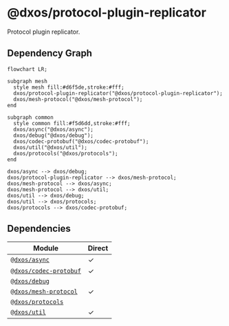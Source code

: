 # @dxos/protocol-plugin-replicator

Protocol plugin replicator.
## Dependency Graph
```mermaid
flowchart LR;

subgraph mesh
  style mesh fill:#d6f5de,stroke:#fff;
  dxos/protocol-plugin-replicator("@dxos/protocol-plugin-replicator");
  dxos/mesh-protocol("@dxos/mesh-protocol");
end

subgraph common
  style common fill:#f5d6dd,stroke:#fff;
  dxos/async("@dxos/async");
  dxos/debug("@dxos/debug");
  dxos/codec-protobuf("@dxos/codec-protobuf");
  dxos/util("@dxos/util");
  dxos/protocols("@dxos/protocols");
end

dxos/async --> dxos/debug;
dxos/protocol-plugin-replicator --> dxos/mesh-protocol;
dxos/mesh-protocol --> dxos/async;
dxos/mesh-protocol --> dxos/util;
dxos/util --> dxos/debug;
dxos/util --> dxos/protocols;
dxos/protocols --> dxos/codec-protobuf;
```
## Dependencies
| Module | Direct |
|---|---|
| [`@dxos/async`](../../../common/async/docs/README.md) | &check; |
| [`@dxos/codec-protobuf`](../../../common/codec-protobuf/docs/README.md) | &check; |
| [`@dxos/debug`](../../../common/debug/docs/README.md) |  |
| [`@dxos/mesh-protocol`](../../mesh-protocol/docs/README.md) | &check; |
| [`@dxos/protocols`](../../../common/protocols/docs/README.md) |  |
| [`@dxos/util`](../../../common/util/docs/README.md) | &check; |
